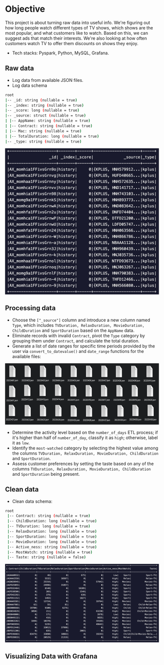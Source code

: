 # **Objective**

This project is about turning raw data into useful info. We're figuring out how long people watch different types of TV shows, which shows are the most popular, and what customers like to watch. Based on this, we can suggest ads that match their interests. We're also looking at how often customers watch TV to offer them discounts on shows they enjoy.

- Tech stacks: Pyspark, Python, MySQL, Grafana.

## **Raw data**

- Log data from available JSON files.
- Log data schema

```sh
root
|-- _id: string (nullable = true)
|-- _index: string (nullable = true)
|-- _score: long (nullable = true)
|-- _source: struct (nullable = true)
| |-- AppName: string (nullable = true)
| |-- Contract: string (nullable = true)
| |-- Mac: string (nullable = true)
| |-- TotalDuration: long (nullable = true)
|-- _type: string (nullable = true)
```

![log_data](logdata.png)

## **Processing data**

- Choose the `["_source"]` column and introduce a new column named `Type`, which includes `TVDuration, RelaxDuration, MovieDuration, ChildDuration` and `SportDuration` based on the `AppName` data.
- Eliminate records with invalid `Contract`, pivot the `Type` category by grouping them under `Contract`, and calculate the total duration.
- Generate a list of date ranges for specific time periods provided by the user via `convert_to_datevalue()` and `date_range` functions for the available files:

<img src="file.png" alt="Alt text" width="700" height="200">

- Determine the activity level based on the `number_of_days` ETL process; if it's higher than half of `number_of_day`, classify it as `high`; otherwise, label it as `low`.
- Identify the `most-watched` category by selecting the highest value among the columns `TVDuration, RelaxDuration, MovieDuration, ChildDuration` and `SportDuration`.
- Assess customer preferences by setting the taste based on any of the columns `TVDuration, RelaxDuration, MovieDuration, ChildDuration` and `SportDuration` being present.

## **Clean data**

- Clean data schema:

```sh
root
 |-- Contract: string (nullable = true)
 |-- ChildDuration: long (nullable = true)
 |-- TVDuration: long (nullable = true)
 |-- RelaxDuration: long (nullable = true)
 |-- SportDuration: long (nullable = true)
 |-- MovieDuration: long (nullable = true)
 |-- Active_ness: string (nullable = true)
 |-- MostWatch: string (nullable = true)
 |-- Taste: string (nullable = false)
```

![clean_data](cleandata.png)

## **Visualizing Data with Grafana**
